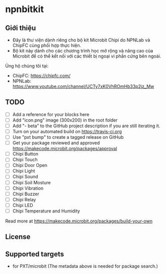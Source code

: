 # npnbitkit
## Giới thiệu
- Đây là thư viện dành riêng cho bộ kit Microbit Chipi do NPNLab và ChipFC cùng phối hợp thực hiện.
- Bộ kit này dành cho các chương trình học mở rộng và nâng cao của Microbit để có thể kết nối với các thiết bị ngoại vi phần cứng bên ngoài.

Ủng hộ chúng tôi tại:
- ChipFC: https://chipfc.com/
- NPNLab: https://www.youtube.com/channel/UCTy7xK0VhROmHb33p2jz_Mw 

## TODO

- [ ] Add a reference for your blocks here
- [ ] Add "icon.png" image (300x200) in the root folder
- [ ] Add "- beta" to the GitHub project description if you are still iterating it.
- [ ] Turn on your automated build on https://travis-ci.org
- [ ] Use "pxt bump" to create a tagged release on GitHub
- [ ] Get your package reviewed and approved https://makecode.microbit.org/packages/approval
- [ ] Chipi Button
- [ ] Chipi Touch
- [ ] Chipi Door Open
- [ ] Chipi Light 
- [ ] Chipi Sound
- [ ] Chipi Soil Mosture
- [ ] Chipi Vibration
- [ ] Chipi Buzzer
- [ ] Chipi Relay
- [ ] Chipi LED
- [ ] Chipi Temperature and Humidity

Read more at https://makecode.microbit.org/packages/build-your-own

## License



## Supported targets

* for PXT/microbit
(The metadata above is needed for package search.)


